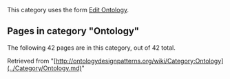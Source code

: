 This category uses the form [Edit Ontology](../Form/Edit_Ontology.md "Form:Edit Ontology").





## Pages in category "Ontology"


The following 42 pages are in this category, out of 42 total.




Retrieved from "[http://ontologydesignpatterns.org/wiki/Category:Ontology](../Category/Ontology.md)"